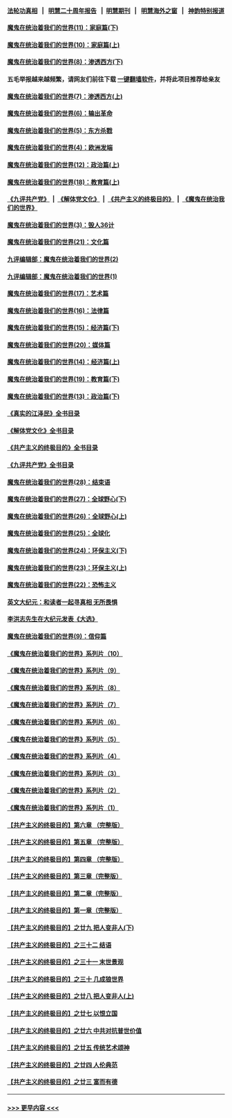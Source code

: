 #### [法轮功真相](https://github.com/gfw-breaker/truth/blob/master/README.md?t=0) &nbsp;&nbsp;|&nbsp;&nbsp; [明慧二十周年报告](https://github.com/gfw-breaker/mh-reports/blob/master/README.md?t=0) &nbsp;&nbsp;|&nbsp;&nbsp;[明慧期刊](https://github.com/gfw-breaker/mh-qikan) &nbsp;&nbsp;|&nbsp;&nbsp; [明慧海外之窗](https://github.com/gfw-breaker/mh-news/blob/master/README.md?t=0) &nbsp;&nbsp;|&nbsp;&nbsp; [神韵特别报道](https://github.com/gfw-breaker/mh-news/blob/master/shenyun.md?t=0)
#### [魔鬼在统治着我们的世界(11)：家庭篇(下)](../pages/nsc422/n10440961.md?t=01080943) 
#### [魔鬼在统治着我们的世界(10)：家庭篇(上)](../pages/nsc422/n10435448.md?t=01080943) 
#### [魔鬼在统治着我们的世界(8)：渗透西方(下)](../pages/nsc422/n10429603.md?t=01080943) 
#### 五毛举报越来越频繁，请网友们前往下载 [一键翻墙软件](https://github.com/gfw-breaker/ssr-accounts)，并将此项目推荐给亲友
#### [魔鬼在统治着我们的世界(7)：渗透西方(上)](../pages/nsc422/n10426013.md?t=01080943) 
#### [魔鬼在统治着我们的世界(6)：输出革命](../pages/nsc422/n10421536.md?t=01080943) 
#### [魔鬼在统治着我们的世界(5)：东方杀戮](../pages/nsc422/n10417707.md?t=01080943) 
#### [魔鬼在统治着我们的世界(4)：欧洲发端](../pages/nsc422/n10414890.md?t=01080943) 
#### [魔鬼在统治着我们的世界(12)：政治篇(上)](../pages/nsc422/n10444576.md?t=01080943) 
#### [魔鬼在统治着我们的世界(18)：教育篇(上)](../pages/nsc422/n10526970.md?t=01080943) 
#### [《九评共产党》](https://github.com/begood0513/9ping.md/blob/master/README.md) &nbsp;|&nbsp; [《解体党文化》](../../../../jtdwh.md/blob/master/README.md)  &nbsp;|&nbsp; [《共产主义的终极目的》](../../../../gczydzjmd.md/blob/master/README.md) &nbsp;|&nbsp; [《魔鬼在统治我们的世界》](../../../../mgztzwmdsj.md/blob/master/README.md) 
#### [魔鬼在统治着我们的世界(3)：毁人36计](../pages/nsc422/n10411583.md?t=01080943) 
#### [魔鬼在统治着我们的世界(21)：文化篇](../pages/nsc422/n10597706.md?t=01080943) 
#### [九评编辑部：魔鬼在统治着我们的世界(2)](../pages/nsc422/n10410036.md?t=01080943) 
#### [九评编辑部：魔鬼在统治着我们的世界(1)](../pages/nsc422/n10406825.md?t=01080943) 
#### [魔鬼在统治着我们的世界(17)：艺术篇](../pages/nsc422/n10499093.md?t=01080943) 
#### [魔鬼在统治着我们的世界(16)：法律篇](../pages/nsc422/n10485969.md?t=01080943) 
#### [魔鬼在统治着我们的世界(15)：经济篇(下)](../pages/nsc422/n10469975.md?t=01080943) 
#### [魔鬼在统治着我们的世界(20)：媒体篇](../pages/nsc422/n10586579.md?t=01080943) 
#### [魔鬼在统治着我们的世界(14)：经济篇(上)](../pages/nsc422/n10457370.md?t=01080943) 
#### [魔鬼在统治着我们的世界(19)：教育篇(下)](../pages/nsc422/n10564808.md?t=01080943) 
#### [魔鬼在统治着我们的世界(13)：政治篇(下)](../pages/nsc422/n10448270.md?t=01080943) 
#### [《真实的江泽民》全书目录](../pages/nsc422/n13721399.md?t=01080943) 
#### [《解体党文化》全书目录](../pages/nsc422/n13721157.md?t=01080943) 
#### [《共产主义的终极目的》全书目录](../pages/nsc422/n13721048.md?t=01080943) 
#### [《九评共产党》全书目录](../pages/nsc422/n13708085.md?t=01080943) 
#### [魔鬼在统治着我们的世界(28)：结束语](../pages/nsc422/n10936246.md?t=01080943) 
#### [魔鬼在统治着我们的世界(27)：全球野心(下)](../pages/nsc422/n10928319.md?t=01080943) 
#### [魔鬼在统治着我们的世界(26)：全球野心(上)](../pages/nsc422/n10900318.md?t=01080943) 
#### [魔鬼在统治着我们的世界(25)：全球化](../pages/nsc422/n10788205.md?t=01080943) 
#### [魔鬼在统治着我们的世界(24)：环保主义(下)](../pages/nsc422/n10695307.md?t=01080943) 
#### [魔鬼在统治着我们的世界(23)：环保主义(上)](../pages/nsc422/n10688613.md?t=01080943) 
#### [魔鬼在统治着我们的世界(22)：恐怖主义](../pages/nsc422/n10614727.md?t=01080943) 
#### [英文大纪元：和读者一起寻真相 无所畏惧](../pages/nsc422/n12542027.md?t=01080943) 
#### [李洪志先生在大纪元发表《大选》](../pages/nsc422/n12534746.md?t=01080943) 
#### [魔鬼在统治着我们的世界(9)：信仰篇](../pages/nsc422/n10432159.md?t=01080943) 
#### [《魔鬼在统治着我们的世界》系列片（10）](../pages/nsc422/n12292670.md?t=01080943) 
#### [《魔鬼在统治着我们的世界》系列片（9）](../pages/nsc422/n12290859.md?t=01080943) 
#### [《魔鬼在统治着我们的世界》系列片（8）](../pages/nsc422/n12287445.md?t=01080943) 
#### [《魔鬼在统治着我们的世界》系列片（7）](../pages/nsc422/n12283425.md?t=01080943) 
#### [《魔鬼在统治着我们的世界》系列片（6）](../pages/nsc422/n12282314.md?t=01080943) 
#### [《魔鬼在统治着我们的世界》系列片（5）](../pages/nsc422/n12281419.md?t=01080943) 
#### [《魔鬼在统治着我们的世界》系列片（4）](../pages/nsc422/n12274024.md?t=01080943) 
#### [《魔鬼在统治着我们的世界》系列片（3）](../pages/nsc422/n12271322.md?t=01080943) 
#### [《魔鬼在统治着我们的世界》系列片（2）](../pages/nsc422/n12269049.md?t=01080943) 
#### [《魔鬼在统治着我们的世界》系列片（1）](../pages/nsc422/n12267575.md?t=01080943) 
#### [【共产主义的终极目的】第六章 （完整版）](../pages/nsc422/n11428913.md?t=01080943) 
#### [【共产主义的终极目的】第五章 （完整版）](../pages/nsc422/n11428912.md?t=01080943) 
#### [【共产主义的终极目的】第四章 （完整版）](../pages/nsc422/n11428907.md?t=01080943) 
#### [【共产主义的终极目的】第三章（完整版）](../pages/nsc422/n11428848.md?t=01080943) 
#### [【共产主义的终极目的】第二章（完整版）](../pages/nsc422/n11428831.md?t=01080943) 
#### [【共产主义的终极目的】第一章（完整版）](../pages/nsc422/n11417651.md?t=01080943) 
#### [【共产主义的终极目的】之廿九 把人变非人(下)](../pages/nsc422/n11344140.md?t=01080943) 
#### [【共产主义的终极目的】之三十二 结语](../pages/nsc422/n11360535.md?t=01080943) 
#### [【共产主义的终极目的】之三十一 末世景观](../pages/nsc422/n11351129.md?t=01080943) 
#### [【共产主义的终极目的】之三十 几成狼世界](../pages/nsc422/n11348280.md?t=01080943) 
#### [【共产主义的终极目的】之廿八 把人变非人(上)](../pages/nsc422/n11340492.md?t=01080943) 
#### [【共产主义的终极目的】之廿七 以恨立国](../pages/nsc422/n11336944.md?t=01080943) 
#### [【共产主义的终极目的】之廿六 中共对抗普世价值](../pages/nsc422/n11324785.md?t=01080943) 
#### [【共产主义的终极目的】之廿五 传统艺术颂神](../pages/nsc422/n11296396.md?t=01080943) 
#### [【共产主义的终极目的】之廿四 人伦典范](../pages/nsc422/n11296397.md?t=01080943) 
#### [【共产主义的终极目的】之廿三 富而有德](../pages/nsc422/n11283598.md?t=01080943) 

----
#### [ >>> 更早内容 <<< ](../indexes/nsc422-earlier.md)
